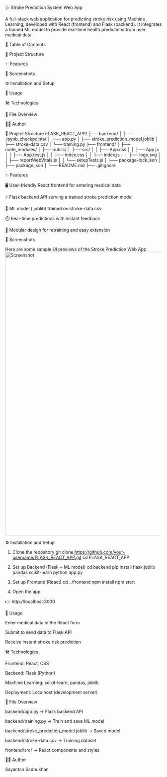 🩺 Stroke Prediction System Web App

A full-stack web application for predicting stroke risk using Machine Learning, developed with React (frontend) and Flask (backend).
It integrates a trained ML model to provide real-time health predictions from user medical data.

📑 Table of Contents

📂 Project Structure

✨ Features

📸 Screenshots

⚙️ Installation and Setup

🚀 Usage

🛠️ Technologies

📄 File Overview

👨‍💻 Author

📂 Project Structure
FLASK_REACT_APP/
├── backend/
│   ├── .ipynb_checkpoints/
│   ├── app.py
│   ├── stroke_prediction_model.joblib
│   ├── stroke-data.csv
│   └── training.py
├── frontend/
│   ├── node_modules/
│   ├── public/
│   ├── src/
│   │   ├── App.css
│   │   ├── App.js
│   │   ├── App.test.js
│   │   ├── index.css
│   │   ├── index.js
│   │   ├── logo.svg
│   │   ├── reportWebVitals.js
│   │   └── setupTests.js
│   ├── package-lock.json
│   ├── package.json
│   └── README.md
├── .gitignore

✨ Features

🖥️ User-friendly React frontend for entering medical data

⚡ Flask backend API serving a trained stroke prediction model

🤖 ML model (.joblib) trained on stroke-data.csv

⏱️ Real-time predictions with instant feedback

🔧 Modular design for retraining and easy extension

📸 Screenshots

Here are some sample UI previews of the Stroke Prediction Web App:
<img width="1884" height="913" alt="Screenshot" src="https://github.com/user-attachments/assets/fffee7c1-b6f8-45f7-8ab5-e9bf81dce665" />

⚙️ Installation and Setup
1. Clone the repository
git clone https://github.com/your-username/FLASK_REACT_APP.git
cd FLASK_REACT_APP

2. Set up Backend (Flask + ML model)
cd backend
pip install flask joblib pandas scikit-learn
python app.py

3. Set up Frontend (React)
cd ../frontend
npm install
npm start

4. Open the app

👉 http://localhost:3000

🚀 Usage

Enter medical data in the React form

Submit to send data to Flask API

Receive instant stroke risk prediction

🛠️ Technologies

Frontend: React, CSS

Backend: Flask (Python)

Machine Learning: scikit-learn, pandas, joblib

Deployment: Localhost (development server)

📄 File Overview

backend/app.py → Flask backend API

backend/training.py → Train and save ML model

backend/stroke_prediction_model.joblib → Saved model

backend/stroke-data.csv → Training dataset

frontend/src/ → React components and styles

👨‍💻 Author

Sayantan Sadhukhan
